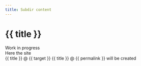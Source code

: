 ```yaml
---
title: Subdir content
---
```


# {{ title }}

Work in progress  
Here the site   
{{ title }} @ {{ target }}
{{ title }} @ {{ permalink }}
will be created